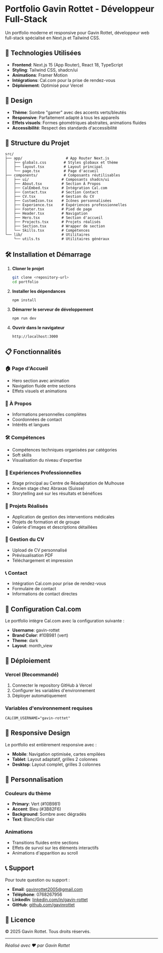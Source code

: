 # Portfolio Gavin Rottet - Développeur Full-Stack

Un portfolio moderne et responsive pour Gavin Rottet, développeur web full-stack spécialisé en Next.js et Tailwind CSS.

## 🚀 Technologies Utilisées

- **Frontend**: Next.js 15 (App Router), React 18, TypeScript
- **Styling**: Tailwind CSS, shadcn/ui
- **Animations**: Framer Motion
- **Intégrations**: Cal.com pour la prise de rendez-vous
- **Déploiement**: Optimisé pour Vercel

## 🎨 Design

- **Thème**: Sombre "gamer" avec des accents verts/bleutés
- **Responsive**: Parfaitement adapté à tous les appareils
- **Effets visuels**: Formes géométriques abstraites, animations fluides
- **Accessibilité**: Respect des standards d'accessibilité

## 📁 Structure du Projet

```
src/
├── app/                    # App Router Next.js
│   ├── globals.css        # Styles globaux et thème
│   ├── layout.tsx         # Layout principal
│   └── page.tsx           # Page d'accueil
├── components/            # Composants réutilisables
│   ├── ui/               # Composants shadcn/ui
│   ├── About.tsx         # Section À Propos
│   ├── CalEmbed.tsx      # Intégration Cal.com
│   ├── Contact.tsx       # Section Contact
│   ├── CV.tsx            # Gestion du CV
│   ├── CustomIcon.tsx    # Icônes personnalisées
│   ├── Experience.tsx    # Expériences professionnelles
│   ├── Footer.tsx        # Pied de page
│   ├── Header.tsx        # Navigation
│   ├── Hero.tsx          # Section d'accueil
│   ├── Projects.tsx      # Projets réalisés
│   ├── Section.tsx       # Wrapper de section
│   └── Skills.tsx        # Compétences
└── lib/                  # Utilitaires
    └── utils.ts          # Utilitaires généraux
```

## 🛠️ Installation et Démarrage

1. **Cloner le projet**
   ```bash
   git clone <repository-url>
   cd portfolio
   ```

2. **Installer les dépendances**
   ```bash
   npm install
   ```

3. **Démarrer le serveur de développement**
   ```bash
   npm run dev
   ```

4. **Ouvrir dans le navigateur**
   ```
   http://localhost:3000
   ```

## 📋 Fonctionnalités

### 🏠 Page d'Accueil
- Hero section avec animation
- Navigation fluide entre sections
- Effets visuels et animations

### 👤 À Propos
- Informations personnelles complètes
- Coordonnées de contact
- Intérêts et langues

### 🛠️ Compétences
- Compétences techniques organisées par catégories
- Soft skills
- Visualisation du niveau d'expertise

### 💼 Expériences Professionnelles
- Stage principal au Centre de Réadaptation de Mulhouse
- Ancien stage chez Abraxas (Suisse)
- Storytelling axé sur les résultats et bénéfices

### 🚀 Projets Réalisés
- Application de gestion des interventions médicales
- Projets de formation et de groupe
- Galerie d'images et descriptions détaillées

### 📄 Gestion du CV
- Upload de CV personnalisé
- Prévisualisation PDF
- Téléchargement et impression

### 📞 Contact
- Intégration Cal.com pour prise de rendez-vous
- Formulaire de contact
- Informations de contact directes

## 🎯 Configuration Cal.com

Le portfolio intègre Cal.com avec la configuration suivante :
- **Username**: gavin-rottet
- **Brand Color**: #10B981 (vert)
- **Theme**: dark
- **Layout**: month_view

## 🚀 Déploiement

### Vercel (Recommandé)

1. Connecter le repository GitHub à Vercel
2. Configurer les variables d'environnement
3. Déployer automatiquement

### Variables d'environnement requises

```env
CALCOM_USERNAME="gavin-rottet"
```

## 📱 Responsive Design

Le portfolio est entièrement responsive avec :
- **Mobile**: Navigation optimisée, cartes empilées
- **Tablet**: Layout adaptatif, grilles 2 colonnes
- **Desktop**: Layout complet, grilles 3 colonnes

## 🎨 Personnalisation

### Couleurs du thème
- **Primary**: Vert (#10B981)
- **Accent**: Bleu (#3B82F6)
- **Background**: Sombre avec dégradés
- **Text**: Blanc/Gris clair

### Animations
- Transitions fluides entre sections
- Effets de survol sur les éléments interactifs
- Animations d'apparition au scroll

## 📞 Support

Pour toute question ou support :
- **Email**: gavinrottet2005@gmail.com
- **Téléphone**: 0768267956
- **LinkedIn**: [linkedin.com/in/gavin-rottet](https://linkedin.com/in/gavin-rottet)
- **GitHub**: [github.com/gavinrottet](https://github.com/gavinrottet)

## 📄 Licence

© 2025 Gavin Rottet. Tous droits réservés.

---

*Réalisé avec ❤️ par Gavin Rottet*